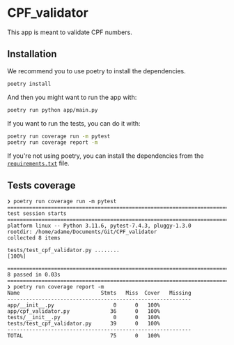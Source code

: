 # CPF_validator

This app is meant to validate CPF numbers.

## Installation

We recommend you to use poetry to install the dependencies.

```bash
poetry install
```

And then you might want to run the app with:

```bash
poetry run python app/main.py
```

If you want to run the tests, you can do it with:

```bash
poetry run coverage run -m pytest
poetry run coverage report -m
```

If you're not using poetry, you can install the dependencies from the [`requirements.txt`](requirements.txt) file.

## Tests coverage

```
❯ poetry run coverage run -m pytest
=========================================================================== test session starts ===========================================================================
platform linux -- Python 3.11.6, pytest-7.4.3, pluggy-1.3.0
rootdir: /home/adame/Documents/Git/CPF_validator
collected 8 items                                                                                                                                                         

tests/test_cpf_validator.py ........                                                                                                                                [100%]

============================================================================ 8 passed in 0.03s ============================================================================
❯ poetry run coverage report -m
Name                          Stmts   Miss  Cover   Missing
-----------------------------------------------------------
app/__init__.py                   0      0   100%
app/cpf_validator.py             36      0   100%
tests/__init__.py                 0      0   100%
tests/test_cpf_validator.py      39      0   100%
-----------------------------------------------------------
TOTAL                            75      0   100%

``````